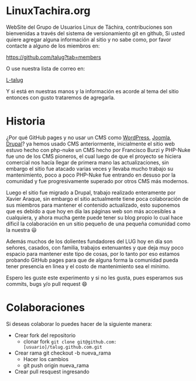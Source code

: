 LinuxTachira.org
================

WebSite del Grupo de Usuarios Linux de Táchira, contribuciones son bienvenidas a través del sistema de versionamiento git en github,
Si usted quiere agregar alguna información al sitio y no sabe como, por favor contacte a alguno de los miembros en:


https://github.com/talug?tab=members

O use nuestra lista de correo en: 

[L-talug](http://linuxtachira.org/mailman/listinfo/l-talug_linuxtachira.org)

Y si está en nuestras manos y la información es acorde al tema del sitio entonces con gusto trataremos de agregarla.

Historia
================

¿Por qué GitHub pages y no usar un CMS como [WordPress](http://wordpress.org/), [Joomla](http://www.joomla.org/), [Drupal](https://drupal.org/)? ya hemos usado CMS anteriormente, inicialmente el sitio
web estuvo hecho con php-nuke un CMS hecho por Francisco Burzi y PHP-Nuke fue uno de los CMS pioneros, el cual luego de que el proyecto se hiciera comercial
nos hacía llegar de primera mano las actualizaciones, sin embargo el sitio fue atacado varias veces y llevaba mucho trabajo su 
mantenimiento, poco a poco PHP-Nuke fue entrando en desuso por la comunidad y fue progresivamente superado por otros CMS más modernos.

Luego el sitio fue migrado a Drupal, trabajo realizado enteramente por Xavier Araque, sin embargo el sitio actualmente tiene poca
colaboración de sus miembros para mantener el contenido actualizado, esto suponemos que es debido a que hoy en día las páginas web son más
accesibles a cualquiera, y ahora mucha gente puede tener su blog propio lo cual hace díficil la colaboración en un sitio pequeño de una pequeña
comunidad como la nuestra :smiley:

Además muchos de los dolientes fundadores del LUG hoy en día son señores, casados, con familia, trabajos extenuantes y que deja muy poco espacio
para mantener este tipo de cosas, por lo tanto por eso estamos probando GitHub pages para que de alguna forma la comunidad pueda tener presencia
en linea y el costo de mantenimiento sea el mínimo.

Espero les guste este experimento y si no les gusta, pues esperamos sus commits, bugs y/o pull request :smile:

Colaboraciones
================

Si deseas colaborar lo puedes hacer de la siguiente manera:

* Crear fork del repositorio
    * clonar fork `git clone git@github.com:[usuario]/talug.github.com.git`
* Crear rama git checkout -b nueva_rama
    * Hacer los cambios
	* git push origin nueva_rama
* Crear pull resquest ingresando
